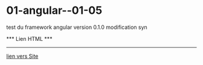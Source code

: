 # 01-angular--01-05
test du framework angular 
version 0.1.0
modification syn

*** Lien HTML ***
*******************

<a href="https://freddamour.github.io/01-angular--01-05/www/">lien vers Site</a></p>